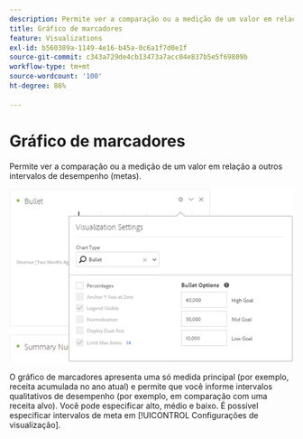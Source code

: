 ```yaml
---
description: Permite ver a comparação ou a medição de um valor em relação a outros intervalos de desempenho (metas).
title: Gráfico de marcadores
feature: Visualizations
exl-id: b560389a-1149-4e16-b45a-0c6a1f7d0e1f
source-git-commit: c343a729de4cb13473a7acc04e837b5e5f69809b
workflow-type: tm+mt
source-wordcount: '100'
ht-degree: 86%

---
```


# Gráfico de marcadores

Permite ver a comparação ou a medição de um valor em relação a outros intervalos de desempenho (metas).

![Janela Configurações de visualização mostrando a opção Tipo de gráfico, Opções de marcador e outras configurações de gráfico.](assets/bullet-image.png)

O gráfico de marcadores apresenta uma só medida principal (por exemplo, receita acumulada no ano atual) e permite que você informe intervalos qualitativos de desempenho (por exemplo, em comparação com uma receita alvo). Você pode especificar alto, médio e baixo. É possível especificar intervalos de meta em [!UICONTROL Configurações de visualização].
